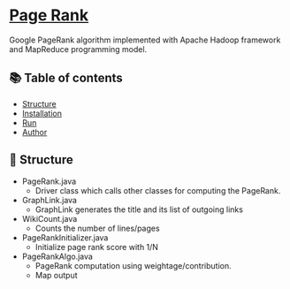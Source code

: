 # [Page Rank](https://github.com/dle8/Page-Rank)

Google PageRank algorithm implemented with Apache Hadoop framework and MapReduce programming model.

## 📚 Table of contents

- [Structure](#structure)
- [Installation](#installation)
- [Run](#run)
- [Author](#author)

## 🚀 Structure

- PageRank.java
    - Driver class which calls other classes for computing the PageRank.
- GraphLink.java
    - GraphLink generates the title and its list of outgoing links
- WikiCount.java
    - Counts the number of lines/pages
- PageRankInitializer.java
    - Initialize page rank score with 1/N
- PageRankAlgo.java
    - PageRank computation using weightage/contribution.
    - Map output 	<Title>, <!> 	for titles whose pagerank needs to be computed
- Sorter.java
    - Sorts the titles by PageRank.

## ⬇ Installation

- Download and setup[Java 8 Package](https://docs.oracle.com/javase/8/docs/technotes/guides/install/install_overview.html) 
- Download and setup [Apache Hadoop](https://hadoop.apache.org/releases.html)
- Add Hadoop and Java paths in the bash file or zsh file: (to know what shell you are using, run `echo $0`):
    - In order to know your Java home, run this command: 
        - `dirname $(dirname $(readlink -f $(which javac)))` (Linux)
        - `$(dirname $(readlink $(which javac)))/java_home` (MacOS)
    - Example for setting HDFS and Java path:
        - <p align="right"><img width=20% src="https://github.com/dle8/Page-Rank/blob/master/images/sample_path.png"></p>
    - Apply changes to the current terminal with:
        - `source .bash_rc` if using bash
        - `source .zhrc` if using zsh
    - Verify Java and Hadoop were properly installed with `java -version` and `hadoop version`

## ⬇ Run

This project is deployed on a t2.micro AWS EC2 instance running Ubuntu 18.04
- Create directories in hadoop
    - `hadoop fs -mkdir /user/page-rank /user/page-rank/input` 

- Copy input files to hadoop
    - `hadoop fs -copyFromLocal /home/page-rank/input/* /user/page-rank/input`

- Create directory build
    - `mkdir -p build`

- Compile all java files using *.java
    - `javac -cp /usr/lib/hadoop/*:/usr/lib/hadoop-mapreduce/* *.java -d build -Xlint`

- Create jar pagerank.jar 
    - `jar -cvf pagerank.jar -C build/ .`

- Run the PageRank class and pass the input and output paths
    - `hadoop jar pagerank.jar org.myorg.PageRank /user/page-rank/input /user/page-rank/o1`

- Copy the output to local directory by using the following command 
    - `hadoop fs -copyToLocal /user/page-rank/o1/* /home/page-rank/output`

Running SimpleWiki on cluster

- Used the following scp command to copy files to cluster
    - `scp PageRank.java dle8@cycle1.csug.rochester.edu:~/Desktop/page-rank`

- Connecting to the cluster
    - `ssh -X dle8@u.rochester.edu`

- Go to the directory of /projects/cloud/pagerank to copy the file to hadoop
    - `hadoop fs ­put simplewiki* ~/i1`

- Go to the directory where you have kept the java files. In my case it was 'page-rank'.
    - `cd ..`

- Create directory build
    - `mkdir build`

- Compile all java files using *.java
    - `javac -cp /usr/lib/hadoop/*:/usr/lib/hadoop-mapreduce/* *.java -d build -Xlint`

- Create jar pagerank.jar 
    - `jar -cvf pagerank.jar -C build/ .`

- Run the PageRank class and pass the input and output paths
    - `hadoop jar pagerank.jar org.myorg.PageRank /user/dle8/i1 /user/dle8/o1`

- Merging the output files generated
    - `hadoop fs -getmerge /user/dle8/o1/part­r* outputfile`

- Copy the output from hadoop to your cluster
    - `hadoop fs -copyToLocal /user/dle8/o1/* /users/dle8/page-rank/output`

- Copy the outputfile to your local system
    - `scp dle8@u.rochester.edu:~/page-rank/outputfile .`

## 👨‍💻 Author

- [Dung Tuan Le](https://dungtuanle.me) <br/>
University of Rochester '21.
